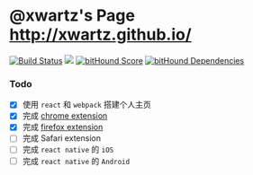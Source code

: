 # @xwartz's Page http://xwartz.github.io/
[![Build Status](https://travis-ci.org/xwartz/xwartz.github.com.svg?branch=master)](https://travis-ci.org/xwartz/xwartz.github.com)
![](https://david-dm.org/xwartz/xwartz.github.com.svg)
[![bitHound Score](https://www.bithound.io/github/xwartz/xwartz.github.com/badges/score.svg)](https://www.bithound.io/github/xwartz/xwartz.github.com)
[![bitHound Dependencies](https://www.bithound.io/github/xwartz/xwartz.github.com/badges/dependencies.svg)](https://www.bithound.io/github/xwartz/xwartz.github.com/master/dependencies/npm)


### Todo
- [x] 使用 `react` 和 `webpack` 搭建个人主页
- [x] 完成 [chrome extension](./chrome.zip)
- [x] 完成 [firefox extension](./firefox.crx)
- [ ] 完成 Safari extension
- [ ] 完成 `react native` 的 `iOS` 
- [ ] 完成 `react native` 的 `Android` 